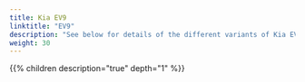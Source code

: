 ```yaml
---
title: Kia EV9
linktitle: "EV9"
description: "See below for details of the different variants of Kia EV9"
weight: 30
---
```

{{% children description="true" depth="1" %}}

